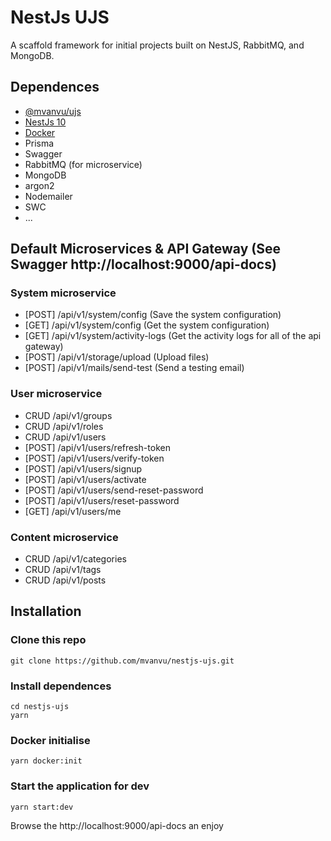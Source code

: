 # NestJs UJS

A scaffold framework for initial projects built on NestJS, RabbitMQ, and MongoDB.

## Dependences

-  [@mvanvu/ujs](https://github.com/mvanvu/ujs)
-  [NestJs 10](https://nestjs.com/)
-  [Docker](https://www.docker.com/)
-  Prisma
-  Swagger
-  RabbitMQ (for microservice)
-  MongoDB
-  argon2
-  Nodemailer
-  SWC
-  ...

## Default Microservices & API Gateway (See Swagger http://localhost:9000/api-docs)

### System microservice

-  [POST] /api/v1/system/config (Save the system configuration)
-  [GET] /api/v1/system/config (Get the system configuration)
-  [GET] /api/v1/system/activity-logs (Get the activity logs for all of the api gateway)
-  [POST] /api/v1/storage/upload (Upload files)
-  [POST] /api/v1/mails/send-test (Send a testing email)

### User microservice

-  CRUD /api/v1/groups
-  CRUD /api/v1/roles
-  CRUD /api/v1/users
-  [POST] /api/v1/users/refresh-token
-  [POST] /api/v1/users/verify-token
-  [POST] /api/v1/users/signup
-  [POST] /api/v1/users/activate
-  [POST] /api/v1/users/send-reset-password
-  [POST] /api/v1/users/reset-password
-  [GET] /api/v1/users/me

### Content microservice

-  CRUD /api/v1/categories
-  CRUD /api/v1/tags
-  CRUD /api/v1/posts

## Installation

### Clone this repo

```
git clone https://github.com/mvanvu/nestjs-ujs.git

```

### Install dependences

```
cd nestjs-ujs
yarn

```

### Docker initialise

```
yarn docker:init

```

### Start the application for dev

```
yarn start:dev
```

Browse the http://localhost:9000/api-docs an enjoy
